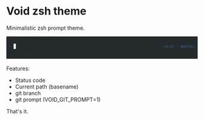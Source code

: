 # Void zsh theme

Minimalistic zsh prompt theme.

![void](screenshot.png)

Features:

  - Status code
  - Current path (basename) 
  - git branch
  - git prompt (VOID_GIT_PROMPT=1)

That's it.
